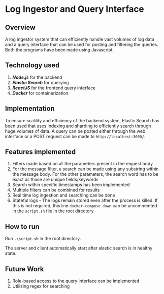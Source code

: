 ﻿# Log Ingestor and Query Interface

## Overview
A log ingestor system that can efficiently handle vast volumes of log data and a query interface that can be used for posting and filtering the queries. Both the programs have been made using Javascript. 

## Technology used
1. ***Node.js*** for the backend
2. ***Elastic Search*** for querying
3. ***ReactJS*** for the frontend query interface
4. ***Docker*** for containerization

## Implementation
To ensure scalility and efficiency of the backend system, Elastic Search has been used that uses indexing and sharding to efficiently search through huge volumes of data. 
A query can be posted either through the web interface or a POST request can be made to `http://localhost:3000/`. 

## Features implemented
1. Filters made based on all the parameters present in the request body
2. For the message filter, a search can be made using any substring within the message body. For the other parameters, the search word has to be exact as those are unique fields/keywords 
3. Search within specific timestamps has been implemented
4. Multiple filters can be combined for results
5. Real time log ingestion and searching can be done
6. Stateful logs - The logs remain stored even after the process is killed. If this is not required, this line `docker-compose down` can be uncommented in the `script.sh` file in the root directory

## How to run
Run `.\script.sh` in the root directory.

The server and client automatically start after elastic search is in healthy state.

## Future Work
1. Role-based access to the query interface can be implemented
2. Utilizing regex for searching